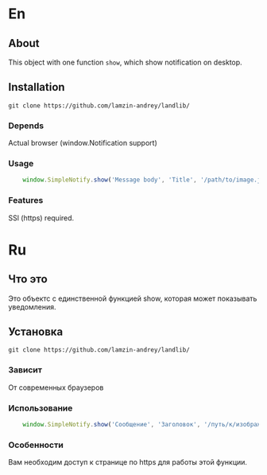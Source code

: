 # En

## About

This object with one function `show`, which show notification on desktop.

## Installation

`git clone https://github.com/lamzin-andrey/landlib/`

### Depends

Actual browser (window.Notification support)

### Usage


```javascript
	window.SimpleNotify.show('Message body', 'Title', '/path/to/image.jpg');

```

### Features

SSl (https) required.


# Ru

## Что это

Это объектс с единственной функцией show, которая может показывать уведомления.

## Установка

`git clone https://github.com/lamzin-andrey/landlib/`

### Зависит

От современных браузеров

### Использование


```javascript
	window.SimpleNotify.show('Сообщение', 'Заголовок', '/путь/к/изображению');

```

### Особенности

Вам необходим доступ к странице по https для работы этой функции.
